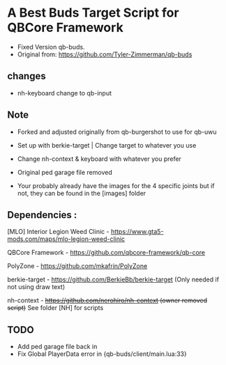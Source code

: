 # A Best Buds Target Script for QBCore Framework

- Fixed Version qb-buds.
- Original from: https://github.com/Tyler-Zimmerman/qb-buds
## changes
- nh-keyboard change to qb-input

## Note

- Forked and adjusted originally from qb-burgershot to use for qb-uwu

- Set up with berkie-target | Change target to whatever you use

- Change nh-context & keyboard with whatever you prefer

- Original ped garage file removed

- Your probably already have the images for the 4 specific joints but if not, they can be found in the [images] folder

## Dependencies :

[MLO] Interior Legion Weed Clinic - https://www.gta5-mods.com/maps/mlo-legion-weed-clinic

QBCore Framework - https://github.com/qbcore-framework/qb-core

PolyZone - https://github.com/mkafrin/PolyZone

berkie-target - https://github.com/BerkieBb/berkie-target (Only needed if not using draw text)

nh-context - ~~https://github.com/nerohiro/nh-context (owner removed script)~~ See folder [NH] for scripts


## TODO

- Add ped garage file back in
- Fix Global PlayerData error in {qb-buds/client/main.lua:33}
